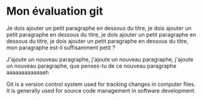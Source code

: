 # Mon évaluation git

Je dois ajouter un petit paragraphe en dessous du titre, je dois ajouter un petit paragraphe en dessous du titre, je dois ajouter un petit paragraphe en dessous du titre, je dois ajouter un petit paragraphe en dessous du titre, mon paragraphe est-il suffisamment petit ?

 J'ajoute un nouveau paragraphe, j'ajoute un nouveau paragraphe, j'ajoute un nouveau paragraphe, que penses-tu de ce nouveau paragraphe aaaaaaaaaaaaah

 Git is a version control system used for tracking changes in computer files. It is generally used for source code management in software development.
